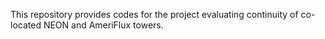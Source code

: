 This repository provides codes for the project evaluating continuity of co-located NEON and AmeriFlux towers.


